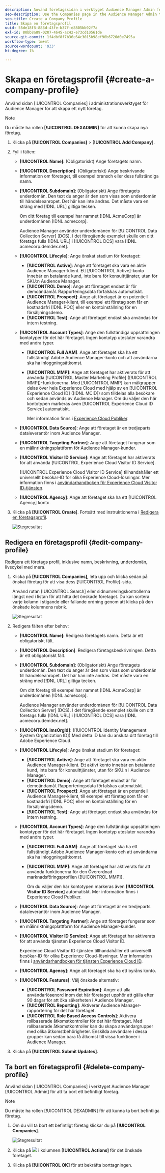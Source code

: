 ```yaml
---
description: Använd företagssidan i verktyget Audience Manager Admin för att skapa ett nytt företag.
seo-description: Use the Companies page in the Audience Manager Admin tool to create a new company.
seo-title: Create a Company Profile
title: Skapa en företagsprofil
uuid: 55de18f8-883d-43fe-b37f-e8805bb92f7a
exl-id: 80bb8a89-0207-4645-ac42-e73cd10561de
source-git-commit: 1f4dbf8f7b36e64c3015b98ef90b6726d0e7495a
workflow-type: tm+mt
source-wordcount: '933'
ht-degree: 1%

---
```


# Skapa en företagsprofil {#create-a-company-profile}

Använd sidan [!UICONTROL Companies] i administrationsverktyget för Audience Manager för att skapa ett nytt företag.

<!-- t_create_company.xml -->

>[!NOTE]
>
>Du måste ha rollen **[!UICONTROL DEXADMIN]** för att kunna skapa nya företag.

1. Klicka på **[!UICONTROL Companies]** > **[!UICONTROL Add Company]**.
1. Fyll i fälten:

   * **[!UICONTROL Name]**: (Obligatoriskt) Ange företagets namn.
   * **[!UICONTROL Description]**: (Obligatoriskt) Ange beskrivande information om företaget, till exempel bransch eller dess fullständiga namn.
   * **[!UICONTROL Subdomain]**: (Obligatoriskt) Ange företagets underdomän. Den text du anger är den som visas som underdomän till händelseanropet. Det här kan inte ändras. Det måste vara en sträng med [!DNL URL] giltiga tecken.

      Om ditt företag till exempel har namnet [!DNL AcmeCorp] är underdomänen [!DNL acmecorp].

      Audience Manager använder underdomänen för [!UICONTROL Data Collection Server] (DCS). I det föregående exemplet skulle om ditt företags fulla [!DNL URL] i [!UICONTROL DCS] vara [!DNL acmecorp.demdex.net].

   * **[!UICONTROL Lifecyle]**: Ange önskat stadium för företaget:
      * **[!UICONTROL Active]**: Ange att företaget ska vara en aktiv Audience Manager-klient. Ett [!UICONTROL Active]-konto innebär en betalande kund, inte bara för konsulttjänster, utan för SKU:n Audience Manager.
      * **[!UICONTROL Demo]**: Ange att företaget endast är för demoändamål. Rapporteringsdata förfalskas automatiskt.
      * **[!UICONTROL Prospect]**: Ange att företaget är en potentiell Audience Manager-klient, till exempel ett företag som får en kostnadsfri  [!DNL POC] eller en kontoinställning för en försäljningsdemo.
      * **[!UICONTROL Test]**: Ange att företaget endast ska användas för intern testning.
   * **[!UICONTROL Account Types]**: Ange den fullständiga uppsättningen kontotyper för det här företaget. Ingen kontotyp utesluter varandra med andra typer.
      * **[!UICONTROL Full AAM]**: Ange att företaget ska ha ett fullständigt Adobe Audience Manager-konto och att användarna ska ha inloggningsåtkomst.
      * **[!UICONTROL MMP]**: Ange att företaget har aktiverats för att använda  [!UICONTROL Master Marketing Profile] ([!UICONTROL MMP])-funktionerna. Med [!UICONTROL MMP] kan målgrupper delas över hela Experience Cloud med hjälp av en [!UICONTROL Experience Cloud ID] ([!DNL MCID]) som tilldelas alla besökare och sedan används av Audience Manager. Om du väljer den här kontotypen markeras även [!UICONTROL Experience Cloud ID Service] automatiskt.

         Mer information finns i [Experience Cloud Publiker](https://experienceleague.adobe.com/docs/core-services/interface/services/audiences/audience-library.html?lang=en).
   * **[!UICONTROL Data Source]**: Ange att företaget är en tredjeparts dataleverantör inom Audience Manager.
   * **[!UICONTROL Targeting Partner]**: Ange att företaget fungerar som en målinriktningsplattform för Audience Manager-kunder.
   * **[!UICONTROL Visitor ID Service]**: Ange att företaget har aktiverats för att använda  [!UICONTROL Experience Cloud Visitor ID Service].

      [!UICONTROL Experience Cloud Visitor ID Service] tillhandahåller ett universellt besökar-ID för olika Experience Cloud-lösningar. Mer information finns i [användarhandboken för Experience Cloud Visitor ID-tjänsten](https://experienceleague.adobe.com/docs/id-service/using/intro/overview.html?lang=en).

   * **[!UICONTROL Agency]**: Ange att företaget ska ha ett  [!UICONTROL Agency] konto.



1. Klicka på **[!UICONTROL Create]**. Fortsätt med instruktionerna i [Redigera en företagsprofil](../companies/admin-manage-company-profiles.md#edit-company-profile).

   ![Stegresultat](assets/add_company.png)

## Redigera en företagsprofil {#edit-company-profile}

Redigera ett företags profil, inklusive namn, beskrivning, underdomän, livscykel med mera.

<!-- t_edit_company_profile.xml -->

1. Klicka på **[!UICONTROL Companies]**, leta upp och klicka sedan på önskat företag för att visa dess [!UICONTROL Profile]-sida.

   Använd rutan [!UICONTROL Search] eller sidnumreringskontrollerna längst ned i listan för att hitta det önskade företaget. Du kan sortera varje kolumn i stigande eller fallande ordning genom att klicka på den önskade kolumnens rubrik.

   ![Stegresultat](assets/profile_company.png)

1. Redigera fälten efter behov:

   * **[!UICONTROL Name]**: Redigera företagets namn. Detta är ett obligatoriskt fält.
   * **[!UICONTROL Description]**: Redigera företagsbeskrivningen. Detta är ett obligatoriskt fält.
   * **[!UICONTROL Subdomain]**: (Obligatoriskt) Ange företagets underdomän. Den text du anger är den som visas som underdomän till händelseanropet. Det här kan inte ändras. Det måste vara en sträng med [!DNL URL] giltiga tecken.

      Om ditt företag till exempel har namnet [!DNL AcmeCorp] är underdomänen [!DNL acmecorp].

      Audience Manager använder underdomänen för [!UICONTROL Data Collection Server] (DCS). I det föregående exemplet skulle om ditt företags fulla [!DNL URL] i [!UICONTROL DCS] vara [!DNL acmecorp.demdex.net].

   * **[!UICONTROL imsOrgld]**: ([!UICONTROL Identity Management System Organization ID]) Med detta ID kan du ansluta ditt företag till Adobe Experience Cloud.
   * **[!UICONTROL Lifecyle]**: Ange önskat stadium för företaget:
      * **[!UICONTROL Active]**: Ange att företaget ska vara en aktiv Audience Manager-klient. Ett aktivt konto innebär en betalande kund, inte bara för konsulttjänster, utan för SKU:n i Audience Manager.
      * **[!UICONTROL Demo]**: Ange att företaget endast är för demoändamål. Rapporteringsdata förfalskas automatiskt.
      * **[!UICONTROL Prospect]**: Ange att företaget är en potentiell Audience Manager-klient, till exempel ett företag som får en kostnadsfri  [!DNL POC] eller en kontoinställning för en försäljningsdemo.
      * **[!UICONTROL Test]**: Ange att företaget endast ska användas för intern testning.
   * **[!UICONTROL Account Types]**: Ange den fullständiga uppsättningen kontotyper för det här företaget. Ingen kontotyp utesluter varandra med andra typer.
      * **[!UICONTROL Full AAM]**: Ange att företaget ska ha ett fullständigt Adobe Audience Manager-konto och att användarna ska ha inloggningsåtkomst.
      * **[!UICONTROL MMP]**: Ange att företaget har aktiverats för att använda funktionerna för den Överordnad marknadsföringsprofilen ([!UICONTROL MMP]).

         Om du väljer den här kontotypen markeras även **[!UICONTROL Visitor ID Service]** automatiskt.
Mer information finns i [Experience Cloud Publiker](https://experienceleague.adobe.com/docs/core-services/interface/services/audiences/audience-library.html?lang=en).
   * **[!UICONTROL Data Source]**: Ange att företaget är en tredjeparts dataleverantör inom Audience Manager.
   * **[!UICONTROL Targeting Partner]**: Ange att företaget fungerar som en målinriktningsplattform för Audience Manager-kunder.
   * **[!UICONTROL Visitor ID Service]**: Ange att företaget har aktiverats för att använda tjänsten Experience Cloud Visitor ID.

      Experience Cloud Visitor ID-tjänsten tillhandahåller ett universellt besökar-ID för olika Experience Cloud-lösningar. Mer information finns i [användarhandboken för tjänsten Experience Cloud ID](https://experienceleague.adobe.com/docs/id-service/using/home.html?lang=en).

   * **[!UICONTROL Agency]**: Ange att företaget ska ha ett byråns konto.
   * **[!UICONTROL Features]**: Välj önskade alternativ:
      * **[!UICONTROL Password Expiration]**: Anger att alla användarlösenord inom det här företaget upphör att gälla efter 90 dagar för att öka säkerheten i Audience Manager.
      * **[!UICONTROL Reporting]**: Aktiverar Audience Manager-rapportering för det här företaget.
      * **[!UICONTROL Role Based Access Controls]**: Aktivera rollbaserade åtkomstkontroller för det här företaget. Med rollbaserade åtkomstkontroller kan du skapa användargrupper med olika åtkomstbehörigheter. Enskilda användare i dessa grupper kan sedan bara få åtkomst till vissa funktioner i Audience Manager.


1. Klicka på **[!UICONTROL Submit Updates]**.

## Ta bort en företagsprofil {#delete-company-profile}

Använd sidan [!UICONTROL Companies] i verktyget Audience Manager [!UICONTROL Admin] för att ta bort ett befintligt företag.

<!-- t_delete_company.xml -->

>[!NOTE]
>
>Du måste ha rollen [!UICONTROL DEXADMIN] för att kunna ta bort befintliga företag.

1. Om du vill ta bort ett befintligt företag klickar du på **[!UICONTROL Companies]**.

   ![Stegresultat](assets/companies.png)

1. Klicka på ![](assets/icon_delete.png) i kolumnen **[!UICONTROL Actions]** för det önskade företaget.
1. Klicka på **[!UICONTROL OK]** för att bekräfta borttagningen.
